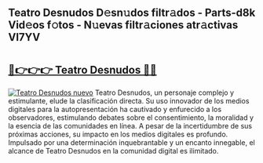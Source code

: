 ## Teatro Desnudos D𝚎sn𝚞dos filtr𝚊dos - Parts-d8k Vid𝚎os f𝚘tos - N𝚞evas filtr𝚊ciones atr𝚊ctivas VI7YV

# <h2><a href="http://mb18z1.tromn.icu/?c=Teatro+Desnudos">🔗👉👉👉 Teatro Desnudos 🔗🔗</a></h2>

[![Teatro Desnudos nuevo](https://i.imgur.com/pEAQMta.gif)](http://mb18z1.tromn.icu/?c=Teatro+Desnudos)
Teatro Desnudos, un personaje complejo y estimulante, elude la clasificación directa. Su uso innovador de los medios digitales para la autopresentación ha cautivado y enfurecido a los observadores, estimulando debates sobre el consentimiento, la moralidad y la esencia de las comunidades en línea. A pesar de la incertidumbre de sus próximas acciones, su impacto en los medios digitales es profundo. Impulsado por una determinación inquebrantable y un encanto innegable, el alcance de Teatro Desnudos en la comunidad digital es ilimitado.
